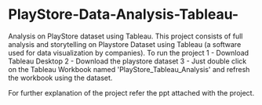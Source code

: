 # PlayStore-Data-Analysis-Tableau-
Analysis on PlayStore dataset using Tableau.
This project consists of full analysis and storytelling on Playstore Dataset using Tableau (a software used for data visualization by companies).
To run the project
1 - Download Tableau Desktop
2 - Download the playstore dataset
3 - Just double click on the Tableau Workbook named 'PlayStore_Tableau_Analysis' and refresh the workbook using the dataset.

For further explanation of the project refer the ppt attached with the project.
